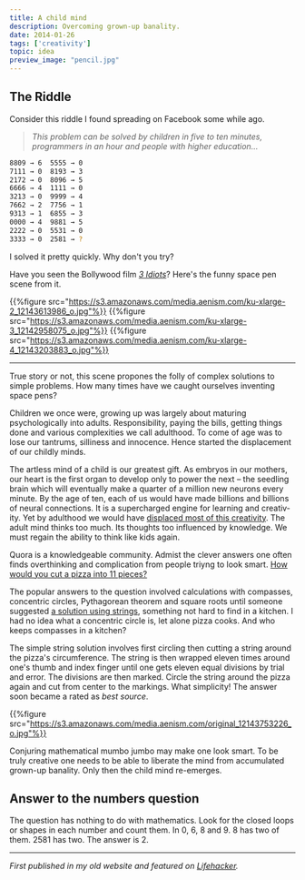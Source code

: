 ```yaml
---
title: A child mind
description: Overcoming grown-up banality.
date: 2014-01-26
tags: ['creativity']
topic: idea
preview_image: "pencil.jpg"
---
```


## The Riddle

Consider this riddle I found spread­ing on Face­book some while ago.

>_This problem can be solved by children in five to ten minutes, programmers in an hour and people with higher education…_

``` bash
8809 → 6  5555 → 0
7111 → 0  8193 → 3
2172 → 0  8096 → 5
6666 → 4  1111 → 0
3213 → 0  9999 → 4
7662 → 2  7756 → 1
9313 → 1  6855 → 3
0000 → 4  9881 → 5
2222 → 0  5531 → 0
3333 → 0  2581 → ?
```

I solved it pretty quickly. Why don't you try?

Have you seen the Bollywood film [_3 Idiots_](http://en.wikipedia.org/wiki/3_Idiots)? Here's the funny space pen scene from it.

{{%figure src="https://s3.amazonaws.com/media.aenism.com/ku-xlarge-2_12143613986_o.jpg"%}}
{{%figure src="https://s3.amazonaws.com/media.aenism.com/ku-xlarge-3_12142958075_o.jpg"%}}
{{%figure src="https://s3.amazonaws.com/media.aenism.com/ku-xlarge-4_12143203883_o.jpg"%}}

---

True story or not, this scene propones the folly of complex solutions to simple problems. How many times have we caught ourselves inventing space pens?

Chil­dren we once were, grow­ing up was largely about maturing psychologically into adults. Respon­si­bility, paying the bills, getting things done and various complexities we call adult­hood. To come of age was to lose our tantrums, silli­ness and innocence. Hence started the displacement of our childly minds.

The artless mind of a child is our great­est gift. As embryos in our moth­ers, our heart is the first organ to develop only to power the next – the seedling brain which will eventually make a quar­ter of a mil­lion new neu­rons every minute. By the age of ten, each of us would have made bil­lions and bil­lions of neural con­nec­tions. It is a super­charged engine for learn­ing and cre­ativ­ity. Yet by adult­hood we would have [displaced most of this creativity](http://www.ted.com/talks/ken_robinson_says_schools_kill_creativity.html). The adult mind thinks too much. Its thoughts too influ­enced by knowl­edge. We must regain the ability to think like kids again.

Quora is a knowledgeable community. Admist the clever answers one often finds over­thinking and com­pli­cation from people triyng to look smart. [How would you cut a pizza into 11 pieces?](http://www.quora.com/What-is-the-easiest-way-to-cut-a-pizza-into-11-equal-slices)

The pop­u­lar answers to the ques­tion involved cal­cu­la­tions with com­passes, con­cen­tric cir­cles, Pythagorean the­o­rem and square roots until someone suggested [a solution using strings](http://www.quora.com/What-is-the-easiest-way-to-cut-a-pizza-into-11-equal-slices/answer/Aen-Tan), something not hard to find in a kitchen. I had no idea what a con­cen­tric cir­cle is, let alone pizza cooks. And who keeps com­passes in a kitchen?

The simple string solution involves first cir­cling then cutting a string around the pizza's cir­cum­fer­ence. The string is then wrapped eleven times around one's thumb and index finger until one gets eleven equal divisions by trial and error. The divisions are then marked. Cir­cle the string around the pizza again and cut from center to the markings. What simplicity! The answer soon became a rated as _best source_.

{{%figure src="https://s3.amazonaws.com/media.aenism.com/original_12143753226_o.jpg"%}}

Con­jur­ing math­e­mat­i­cal mumbo jumbo may make one look smart. To be truly cre­ative one needs to be able to lib­er­ate the mind from accumulated grown-up banality. Only then the child mind re-emerges.

## Answer to the numbers question

The ques­tion has noth­ing to do with math­e­mat­ics. Look for the closed loops or shapes in each num­ber and count them. In 0, 6, 8 and 9. 8 has two of them. 2581 has two. The answer is 2.

---

_First published in my old website and featured on [Lifehacker](http://lifehacker.com/5899592/overthinking-and-your-child+like-mind)._